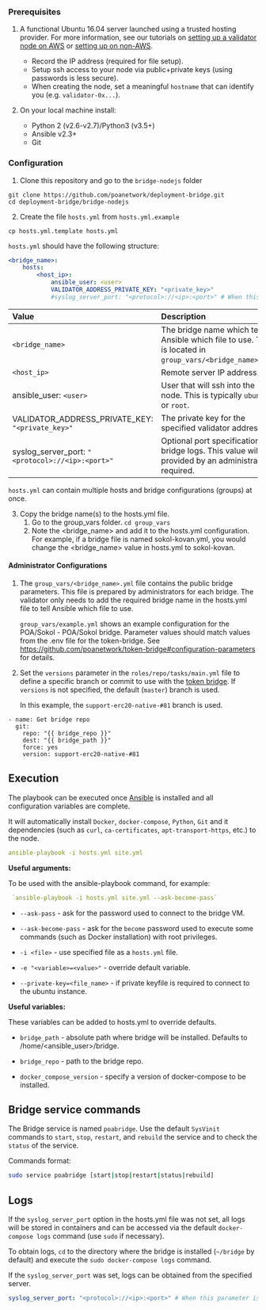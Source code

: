 ### Prerequisites
1. A functional Ubuntu 16.04 server launched using a trusted hosting provider. For more information, see our tutorials on [setting up a validator node on AWS](https://github.com/poanetwork/wiki/wiki/Validator-Node-on-AWS) or [setting up on non-AWS](https://github.com/poanetwork/wiki/wiki/Validator-Node-Non-AWS).
   * Record the IP address (required for file setup).
   * Setup ssh access to your node via public+private keys (using passwords is less secure). 
   * When creating the node, set a meaningful `hostname` that can identify you (e.g. `validator-0x...`).

2. On your local machine install:
    * Python 2 (v2.6-v2.7)/Python3 (v3.5+)
    * Ansible v2.3+
    * Git

### Configuration

1. Clone this repository and go to the `bridge-nodejs` folder
```
git clone https://github.com/poanetwork/deployment-bridge.git
cd deployment-bridge/bridge-nodejs
```
2. Create the file `hosts.yml` from `hosts.yml.example`
```
cp hosts.yml.template hosts.yml
```

`hosts.yml` should have the following structure:

```yaml
<bridge_name>:
    hosts:
        <host_ip>:
            ansible_user: <user>
            VALIDATOR_ADDRESS_PRIVATE_KEY: "<private_key>"
            #syslog_server_port: "<protocol>://<ip>:<port>" # When this parameter is set all bridge logs will be redirected to <ip>:<port> address.
```

| Value | Description |
|:------------------------------------------------|:----------------------------------------------------------------------------------------------------------|
| `<bridge_name>` | The bridge name which tells Ansible which file to use. This is located in `group_vars/<bridge_name>.yml`. |
| `<host_ip>` | Remote server IP address. |
| ansible_user: `<user>` | User that will ssh into the node. This is typically `ubuntu` or `root`. |
| VALIDATOR_ADDRESS_PRIVATE_KEY: `"<private_key>"` | The private key for the specified validator address. |
| syslog_server_port: `"<protocol>://<ip>:<port>"` | Optional port specification for bridge logs. This value will be provided by an administrator if required.  |


`hosts.yml` can contain multiple hosts and bridge configurations (groups) at once.


3. Copy the bridge name(s) to the hosts.yml file. 
   1. Go to the group_vars folder. 
   `cd group_vars`
   2. Note the  <bridge_name> and add it to the hosts.yml configuration. For example, if a bridge file is named sokol-kovan.yml, you would change the <bridge_name> value in hosts.yml to sokol-kovan.

#### Administrator Configurations

1. The `group_vars/<bridge_name>.yml` file contains the public bridge parameters. This file is prepared by administrators for each bridge. The validator only needs to add the required bridge name in the hosts.yml file to tell Ansible which file to use.

   `group_vars/example.yml` shows an example configuration for the POA/Sokol - POA/Sokol bridge. Parameter values should match values from the .env file for the token-bridge. See https://github.com/poanetwork/token-bridge#configuration-parameters for details.

2. Set the `versions` parameter in the `roles/repo/tasks/main.yml` file to define a specific branch or commit to use with the [token bridge](https://github.com/poanetwork/token-bridge). If `versions` is not specified, the default (`master`) branch is used.

   In this example, the `support-erc20-native-#81` branch is used.

```
- name: Get bridge repo
  git:
    repo: "{{ bridge_repo }}"
    dest: "{{ bridge_path }}"
    force: yes
    version: support-erc20-native-#81
```

## Execution

The playbook can be executed once [Ansible](https://docs.ansible.com/ansible/latest/installation_guide/intro_installation.html) is installed and all configuration variables are complete. 

It will automatically install `Docker`, `docker-compose`, `Python`, `Git` and it dependencies (such as `curl`, `ca-certificates`, `apt-transport-https`, etc.) to the node. 

```yaml
ansible-playbook -i hosts.yml site.yml
```

**Useful arguments:**

To be used with the ansible-playbook command, for example:

```yaml
 `ansible-playbook -i hosts.yml site.yml --ask-become-pass`
```

* `--ask-pass` - ask for the password used to connect to the bridge VM.

* `--ask-become-pass` - ask for the `become` password used to execute some commands (such as Docker installation) with root privileges.

* `-i <file>` - use specified file as a `hosts.yml` file.

* `-e "<variable>=<value>"` - override default variable.

* `--private-key=<file_name>` - if private keyfile is required to connect to the ubuntu instance.

**Useful variables:**

These variables can be added to hosts.yml to override defaults.

* `bridge_path` - absolute path where bridge will be installed. Defaults to /home/<ansible_user>/bridge.

* `bridge_repo` - path to the bridge repo.

* `docker_compose_version` - specify a version of docker-compose to be installed.


## Bridge service commands

The Bridge service is named `poabridge`. Use the default `SysVinit` commands to `start`, `stop`, `restart`, and `rebuild` the service and to check the `status` of the service. 

Commands format:
```bash
sudo service poabridge [start|stop|restart|status|rebuild]
```

## Logs

If the `syslog_server_port` option in the hosts.yml file was not set, all logs will be stored in containers and can be accessed via the default `docker-compose logs` command (use `sudo` if necessary). 

To obtain logs, `cd` to the directory where the bridge is installed (`~/bridge` by default) and execute the `sudo docker-compose logs` command.

If the `syslog_server_port` was set, logs can be obtained from the specified server.

```yaml 
syslog_server_port: "<protocol>://<ip>:<port>" # When this parameter is set all bridge logs will be redirected to the <ip>:<port> address.
```
